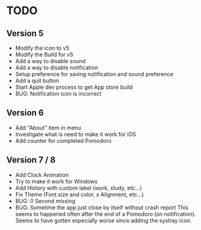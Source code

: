 # TODO

## Version 5
- Modify the icon to v5
- Modify the Build for v5
- Add a way to disable sound 
- Add a way to disable notification
- Setup preference for saving notification and sound preference
- Add a quit button
- Start Apple dev process to get App store build
- BUG: Notification icon is incorrect

## Version 6

- Add "About" item in menu
- Investigate what is need to make it work for iOS
- Add counter for completed Pomodoro

## Version 7 / 8

- Add Clock Animation
- Try to make it work for Windows
- Add History with custom label (work, study, etc...)
- Fix Theme (Font size and color, x Alignment, etc...)
- BUG: 0 Second missing
- BUG: Sometime the app just close by itself without crash report
			 This seems to happened often after the end of a Pomodoro (on notification). 
			 Seems to have gotten especially worse since adding the systray icon. 

